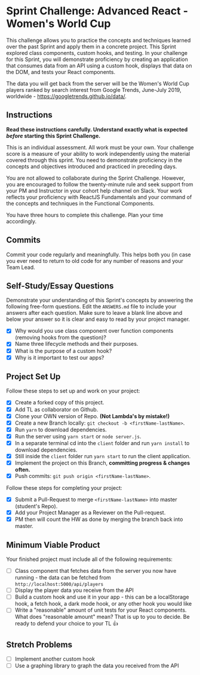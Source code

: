 # Sprint Challenge: Advanced React - Women's World Cup

This challenge allows you to practice the concepts and techniques learned over the past Sprint and apply them in a concrete project. This Sprint explored class components, custom hooks, and testing. In your challenge for this Sprint, you will demonstrate proficiency by creating an application that consumes data from an API using a custom hook, displays that data on the DOM, and tests your React components.

The data you will get back from the server will be the Women's World Cup players ranked by search interest from Google Trends, June-July 2019, worldwide - <https://googletrends.github.io/data/>.

## Instructions

**Read these instructions carefully. Understand exactly what is expected _before_ starting this Sprint Challenge.**

This is an individual assessment. All work must be your own. Your challenge score is a measure of your ability to work independently using the material covered through this sprint. You need to demonstrate proficiency in the concepts and objectives introduced and practiced in preceding days.

You are not allowed to collaborate during the Sprint Challenge. However, you are encouraged to follow the twenty-minute rule and seek support from your PM and Instructor in your cohort help channel on Slack. Your work reflects your proficiency with ReactJS Fundamentals and your command of the concepts and techniques in the Functional Components.

You have three hours to complete this challenge. Plan your time accordingly.

## Commits

Commit your code regularly and meaningfully. This helps both you (in case you ever need to return to old code for any number of reasons and your Team Lead.

## Self-Study/Essay Questions

Demonstrate your understanding of this Sprint's concepts by answering the following free-form questions. Edit the `ANSWERS.md` file to include your answers after each question. Make sure to leave a blank line above and below your answer so it is clear and easy to read by your project manager.

-   [x] Why would you use class component over function components (removing hooks from the question)?
-   [x] Name three lifecycle methods and their purposes.
-   [x] What is the purpose of a custom hook?
-   [x] Why is it important to test our apps?

## Project Set Up

Follow these steps to set up and work on your project:

-   [x] Create a forked copy of this project.
-   [x] Add TL as collaborator on Github.
-   [x] Clone your OWN version of Repo. **(Not Lambda's by mistake!)**
-   [x] Create a new Branch locally: `git checkout -b <firstName-lastName>`.
-   [x] Run `yarn` to download dependencies.
-   [x] Run the server using `yarn start` or `node server.js`.
-   [x] In a separate terminal cd into the `client` folder and run `yarn install` to download dependencies.
-   [x] Still inside the `client` folder run `yarn start` to run the client application.
-   [x] Implement the project on this Branch, **committing progress & changes often.**
-   [x] Push commits: `git push origin <firstName-lastName>`.

Follow these steps for completing your project:

-   [x] Submit a Pull-Request to merge `<firstName-lastName>` into master (student's  Repo).
-   [x] Add your Project Manager as a Reviewer on the Pull-request.
-   [x] PM then will count the HW as done by merging the branch back into master.

## Minimum Viable Product

Your finished project must include all of the following requirements:

-   [ ] Class component that fetches data from the server you now have running - the data can be fetched from `http://localhost:5000/api/players`
-   [ ] Display the player data you receive from the API
-   [ ] Build a custom hook and use it in your app - this can be a localStorage hook, a fetch hook, a dark mode hook, or any other hook you would like
-   [ ] Write a "reasonable" amount of unit tests for your React components. What does "reasonable amount" mean? That is up to you to decide. Be ready to defend your choice to your TL 👍

## Stretch Problems

-   [ ] Implement another custom hook
-   [ ] Use a graphing library to graph the data you received from the API
